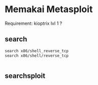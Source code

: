 # Memakai Metasploit
Requirement: kioptrix lvl 1 ?

## search
```sh
search x86/shell_reverse_tcp
search x86/shell/reverse_tcp



```
## searchsploit

